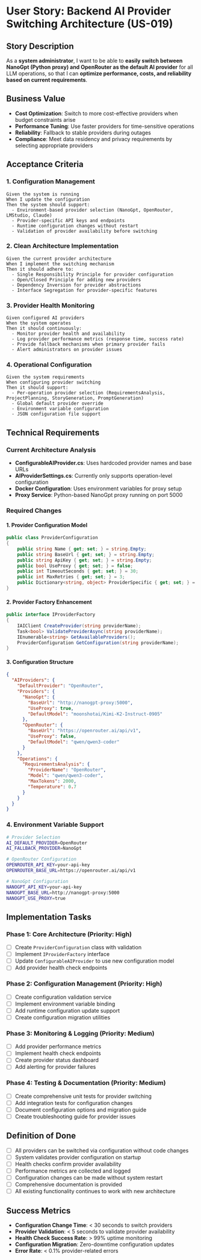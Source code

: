 # User Story: Backend AI Provider Switching Architecture (US-019)

## Story Description
As a **system administrator**, I want to be able to **easily switch between NanoGpt (Python proxy) and OpenRouter as the default AI provider** for all LLM operations, so that I can **optimize performance, costs, and reliability based on current requirements**.

## Business Value
- **Cost Optimization**: Switch to more cost-effective providers when budget constraints arise
- **Performance Tuning**: Use faster providers for time-sensitive operations
- **Reliability**: Fallback to stable providers during outages
- **Compliance**: Meet data residency and privacy requirements by selecting appropriate providers

## Acceptance Criteria

### 1. Configuration Management
```gherkin
Given the system is running
When I update the configuration
Then the system should support:
  - Environment-based provider selection (NanoGpt, OpenRouter, LMStudio, Claude)
  - Provider-specific API keys and endpoints
  - Runtime configuration changes without restart
  - Validation of provider availability before switching
```

### 2. Clean Architecture Implementation
```gherkin
Given the current provider architecture
When I implement the switching mechanism
Then it should adhere to:
  - Single Responsibility Principle for provider configuration
  - Open/Closed Principle for adding new providers
  - Dependency Inversion for provider abstractions
  - Interface Segregation for provider-specific features
```

### 3. Provider Health Monitoring
```gherkin
Given configured AI providers
When the system operates
Then it should continuously:
  - Monitor provider health and availability
  - Log provider performance metrics (response time, success rate)
  - Provide fallback mechanisms when primary provider fails
  - Alert administrators on provider issues
```

### 4. Operational Configuration
```gherkin
Given the system requirements
When configuring provider switching
Then it should support:
  - Per-operation provider selection (RequirementsAnalysis, ProjectPlanning, StoryGeneration, PromptGeneration)
  - Global default provider override
  - Environment variable configuration
  - JSON configuration file support
```

## Technical Requirements

### Current Architecture Analysis
- **ConfigurableAIProvider.cs**: Uses hardcoded provider names and base URLs
- **AIProviderSettings.cs**: Currently only supports operation-level configuration
- **Docker Configuration**: Uses environment variables for proxy setup
- **Proxy Service**: Python-based NanoGpt proxy running on port 5000

### Required Changes

#### 1. Provider Configuration Model
```csharp
public class ProviderConfiguration
{
    public string Name { get; set; } = string.Empty;
    public string BaseUrl { get; set; } = string.Empty;
    public string ApiKey { get; set; } = string.Empty;
    public bool UseProxy { get; set; } = false;
    public int TimeoutSeconds { get; set; } = 30;
    public int MaxRetries { get; set; } = 3;
    public Dictionary<string, object> ProviderSpecific { get; set; } = new();
}
```

#### 2. Provider Factory Enhancement
```csharp
public interface IProviderFactory
{
    IAIClient CreateProvider(string providerName);
    Task<bool> ValidateProviderAsync(string providerName);
    IEnumerable<string> GetAvailableProviders();
    ProviderConfiguration GetConfiguration(string providerName);
}
```

#### 3. Configuration Structure
```json
{
  "AIProviders": {
    "DefaultProvider": "OpenRouter",
    "Providers": {
      "NanoGpt": {
        "BaseUrl": "http://nanogpt-proxy:5000",
        "UseProxy": true,
        "DefaultModel": "moonshotai/Kimi-K2-Instruct-0905"
      },
      "OpenRouter": {
        "BaseUrl": "https://openrouter.ai/api/v1",
        "UseProxy": false,
        "DefaultModel": "qwen/qwen3-coder"
      }
    },
    "Operations": {
      "RequirementsAnalysis": {
        "ProviderName": "OpenRouter",
        "Model": "qwen/qwen3-coder",
        "MaxTokens": 2000,
        "Temperature": 0.7
      }
    }
  }
}
```

### 4. Environment Variable Support
```bash
# Provider Selection
AI_DEFAULT_PROVIDER=OpenRouter
AI_FALLBACK_PROVIDER=NanoGpt

# OpenRouter Configuration
OPENROUTER_API_KEY=your-api-key
OPENROUTER_BASE_URL=https://openrouter.ai/api/v1

# NanoGpt Configuration
NANOGPT_API_KEY=your-api-key
NANOGPT_BASE_URL=http://nanogpt-proxy:5000
NANOGPT_USE_PROXY=true
```

## Implementation Tasks

### Phase 1: Core Architecture (Priority: High)
- [ ] Create `ProviderConfiguration` class with validation
- [ ] Implement `IProviderFactory` interface
- [ ] Update `ConfigurableAIProvider` to use new configuration model
- [ ] Add provider health check endpoints

### Phase 2: Configuration Management (Priority: High)
- [ ] Create configuration validation service
- [ ] Implement environment variable binding
- [ ] Add runtime configuration update support
- [ ] Create configuration migration utilities

### Phase 3: Monitoring & Logging (Priority: Medium)
- [ ] Add provider performance metrics
- [ ] Implement health check endpoints
- [ ] Create provider status dashboard
- [ ] Add alerting for provider failures

### Phase 4: Testing & Documentation (Priority: Medium)
- [ ] Create comprehensive unit tests for provider switching
- [ ] Add integration tests for configuration changes
- [ ] Document configuration options and migration guide
- [ ] Create troubleshooting guide for provider issues

## Definition of Done
- [ ] All providers can be switched via configuration without code changes
- [ ] System validates provider configuration on startup
- [ ] Health checks confirm provider availability
- [ ] Performance metrics are collected and logged
- [ ] Configuration changes can be made without system restart
- [ ] Comprehensive documentation is provided
- [ ] All existing functionality continues to work with new architecture

## Success Metrics
- **Configuration Change Time**: < 30 seconds to switch providers
- **Provider Validation**: < 5 seconds to validate provider availability
- **Health Check Success Rate**: > 99% uptime monitoring
- **Configuration Migration**: Zero-downtime configuration updates
- **Error Rate**: < 0.1% provider-related errors